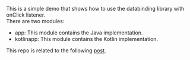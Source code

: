 This is a simple demo that shows how to use the databinding library with onClick listener.    
There are two modules:
* app: This module contains the Java implementation.  
* kotlinapp: This module contains the Kotlin implementation.  

This repo is related to the following [post](http://mobiledevhub.com/2018/01/04/android-realm-overview/).  
